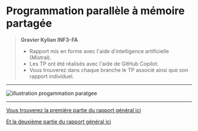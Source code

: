 # Programmation parallèle à mémoire partagée

> **Gravier Kylian INF3-FA**
> - Rapport mis en forme avec l'aide d'intelligence artificielle (Mistral).
> - Les TP ont été réalisés avec l'aide de GitHub Copilot.
> - Vous trouverez dans chaque branche le TP associé ainsi que son rapport individuel.

---

![illustration progammation paratgee](./assets/Illustration_Programmation_Parallèle.webp)

---
[Vous trouverez la première partie du rapport général ici](Rapport_part1.md)


[Et la deuxième partie du rapport général ici](Rapport_part2.md)